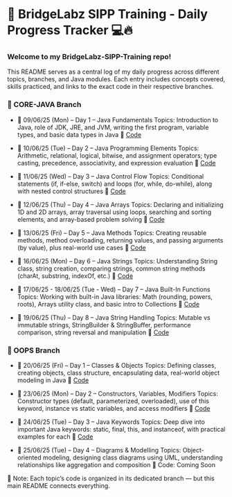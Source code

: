 # 🧠 BridgeLabz SIPP Training - Daily Progress Tracker 💻🔥

### Welcome to my BridgeLabz-SIPP-Training repo!

This README serves as a central log of my daily progress across different topics, branches, and Java modules.
Each entry includes concepts covered, skills practiced, and links to the exact code in their respective branches.

### 📂 CORE-JAVA Branch

* 📅 09/06/25 (Mon) – Day 1 – Java Fundamentals
Topics: Introduction to Java, role of JDK, JRE, and JVM, writing the first program, variable types, and basic data types in Java
🔗 [Code](https://github.com/abhisheksharma8395/BridgeLabz-SIPP-Training/tree/Core-Java/PracticeProblems)


* 📅 10/06/25 (Tue) – Day 2 – Java Programming Elements
Topics: Arithmetic, relational, logical, bitwise, and assignment operators; type casting, precedence, associativity, and expression evaluation
🔗 [Code](https://github.com/abhisheksharma8395/BridgeLabz-SIPP-Training/tree/Core-Java/ProgrammingElements)

* 📅 11/06/25 (Wed) – Day 3 – Java Control Flow
Topics: Conditional statements (if, if-else, switch) and loops (for, while, do-while), along with nested control structures
🔗 [Code](https://github.com/abhisheksharma8395/BridgeLabz-SIPP-Training/tree/Core-Java/JavaControlFlow)

* 📅 12/06/25 (Thu) – Day 4 – Java Arrays
Topics: Declaring and initializing 1D and 2D arrays, array traversal using loops, searching and sorting elements, and array-based problem solving
🔗 [Code](https://github.com/abhisheksharma8395/BridgeLabz-SIPP-Training/tree/Core-Java/Arraypractice)

* 📅 13/06/25 (Fri) – Day 5 – Java Methods
Topics: Creating reusable methods, method overloading, returning values, and passing arguments (by value), plus real-world use cases
🔗  [Code](https://github.com/abhisheksharma8395/BridgeLabz-SIPP-Training/tree/Core-Java/JavaMethods)

* 📅 16/06/25 (Mon) – Day 6 – Java Strings
Topics: Understanding String class, string creation, comparing strings, common string methods (charAt, substring, indexOf, etc.)
🔗 [Code](https://github.com/abhisheksharma8395/BridgeLabz-SIPP-Training/tree/Core-Java/JavaString)

* 📅 17/06/25 - 18/06/25 (Tue - Wed) – Day 7 – Java Built-In Functions
Topics: Working with built-in Java libraries: Math (rounding, powers, roots), Arrays utility class, and basic intro to Collections
🔗 [Code](https://github.com/abhisheksharma8395/BridgeLabz-SIPP-Training/tree/Core-Java/BuiltInFunction)

* 📅 19/06/25 (Thu) – Day 8 – Java String Handling
Topics: Mutable vs immutable strings, StringBuilder & StringBuffer, performance comparison, string reversal and manipulation
🔗 [Code](https://github.com/abhisheksharma8395/BridgeLabz-SIPP-Training/tree/Core-Java/JavaStringHandling)

### 🧱 OOPS Branch

* 📅 20/06/25 (Fri) – Day 1 – Classes & Objects
Topics: Defining classes, creating objects, class structure, encapsulating data, real-world object modeling in Java
🔗 [Code](https://github.com/abhisheksharma8395/BridgeLabz-SIPP-Training/tree/OOP/JavaClassAndObject)

* 📅 23/06/25 (Mon) – Day 2 – Constructors, Variables, Modifiers
Topics: Constructor types (default, parameterized, overloaded), use of this keyword, instance vs static variables, and access modifiers
🔗 [Code](https://github.com/abhisheksharma8395/BridgeLabz-SIPP-Training/tree/OOP/JavaConstructors)

* 📅 24/06/25 (Tue) – Day 3 – Java Keywords
Topics: Deep dive into important Java keywords: static, final, this, and instanceof, with practical examples for each
🔗 [Code](https://github.com/abhisheksharma8395/BridgeLabz-SIPP-Training/tree/OOP/JavaKeyWords)

* 📅 25/06/25 (Tue) – Day 4 – Diagrams & Modelling
Topics: Object-oriented modeling, designing class diagrams using UML, understanding relationships like aggregation and composition
🔗 Code: Coming Soon

📝 Note:
Each topic’s code is organized in its dedicated branch — but this main README connects everything.